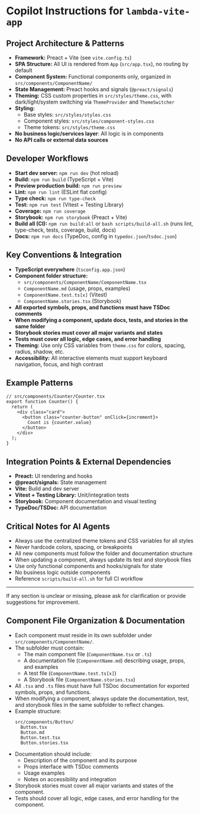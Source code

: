 # Copilot Instructions for `lambda-vite-app`

## Project Architecture & Patterns

- **Framework:** Preact + Vite (see `vite.config.ts`)
- **SPA Structure:** All UI is rendered from `App` (`src/app.tsx`), no routing by default
- **Component System:** Functional components only, organized in `src/components/ComponentName/`
- **State Management:** Preact hooks and signals (`@preact/signals`)
- **Theming:** CSS custom properties in `src/styles/theme.css`, with dark/light/system switching via `ThemeProvider` and `ThemeSwitcher`
- **Styling:**
  - Base styles: `src/styles/styles.css`
  - Component styles: `src/styles/component-styles.css`
  - Theme tokens: `src/styles/theme.css`
- **No business logic/services layer**: All logic is in components
- **No API calls or external data sources**

## Developer Workflows

- **Start dev server:** `npm run dev` (hot reload)
- **Build:** `npm run build` (TypeScript + Vite)
- **Preview production build:** `npm run preview`
- **Lint:** `npm run lint` (ESLint flat config)
- **Type check:** `npm run type-check`
- **Test:** `npm run test` (Vitest + Testing Library)
- **Coverage:** `npm run coverage`
- **Storybook:** `npm run storybook` (Preact + Vite)
- **Build all (CI):** `npm run build:all` or `bash scripts/build-all.sh` (runs lint, type-check, tests, coverage, build, docs)
- **Docs:** `npm run docs` (TypeDoc, config in `typedoc.json`/`tsdoc.json`)

## Key Conventions & Integration

- **TypeScript everywhere** (`tsconfig.app.json`)
- **Component folder structure:**
  - `src/components/ComponentName/ComponentName.tsx`
  - `ComponentName.md` (usage, props, examples)
  - `ComponentName.test.ts[x]` (Vitest)
  - `ComponentName.stories.tsx` (Storybook)
- **All exported symbols, props, and functions must have TSDoc comments**
- **When modifying a component, update docs, tests, and stories in the same folder**
- **Storybook stories must cover all major variants and states**
- **Tests must cover all logic, edge cases, and error handling**
- **Theming:** Use only CSS variables from `theme.css` for colors, spacing, radius, shadow, etc.
- **Accessibility:** All interactive elements must support keyboard navigation, focus, and high contrast

## Example Patterns

```tsx
// src/components/Counter/Counter.tsx
export function Counter() {
  return (
    <div class="card">
      <button class="counter-button" onClick={increment}>
        Count is {counter.value}
      </button>
    </div>
  );
}
```

## Integration Points & External Dependencies

- **Preact:** UI rendering and hooks
- **@preact/signals:** State management
- **Vite:** Build and dev server
- **Vitest + Testing Library:** Unit/integration tests
- **Storybook:** Component documentation and visual testing
- **TypeDoc/TSDoc:** API documentation

## Critical Notes for AI Agents

- Always use the centralized theme tokens and CSS variables for all styles
- Never hardcode colors, spacing, or breakpoints
- All new components must follow the folder and documentation structure
- When updating a component, always update its test and storybook files
- Use only functional components and hooks/signals for state
- No business logic outside components
- Reference `scripts/build-all.sh` for full CI workflow

---

If any section is unclear or missing, please ask for clarification or provide suggestions for improvement.

## Component File Organization & Documentation

- Each component must reside in its own subfolder under `src/components/ComponentName/`.
- The subfolder must contain:
  - The main component file (`ComponentName.tsx` or `.ts`)
  - A documentation file (`ComponentName.md`) describing usage, props, and examples
  - A test file (`ComponentName.test.ts[x]`)
  - A Storybook file (`ComponentName.stories.tsx`)
- All `.tsx` and `.ts` files must have full TSDoc documentation for exported symbols, props, and functions.
- When modifying a component, always update the documentation, test, and storybook files in the same subfolder to reflect changes.
- Example structure:
  ```
  src/components/Button/
    Button.tsx
    Button.md
    Button.test.tsx
    Button.stories.tsx
  ```
- Documentation should include:
  - Description of the component and its purpose
  - Props interface with TSDoc comments
  - Usage examples
  - Notes on accessibility and integration
- Storybook stories must cover all major variants and states of the component.
- Tests should cover all logic, edge cases, and error handling for the component.
